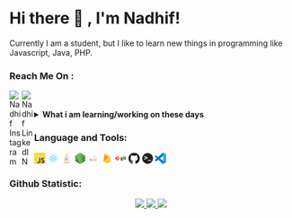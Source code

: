 # Hi there 👋 , I'm Nadhif!
Currently I am a student, but I like to learn new things in programming like Javascript, Java, PHP.

### Reach Me On : 
<a href="https://www.instagram.com/nadhiful.f/">
  <img align="left" alt="Nadhif Instagram" width="22px" src="https://raw.githubusercontent.com/hussainweb/hussainweb/main/icons/instagram.png" />
</a>
<a href="https://www.linkedin.com/in/nadhifulfadhil/">
  <img align="left" alt="Nadhif LinkedIN" width="22px" src="https://raw.githubusercontent.com/peterthehan/peterthehan/master/assets/linkedin.svg" />
</a>
</br>
</br>

<details>
 <summary><strong>What i am learning/working on these days</strong></summary>
- 🌱 I’m currently learning about cloud technology for back-end apps</br>
- 💬 Feel free to ask me about web development or JavaScript</br>
- 📫 How to reach me: nadhif1495@gmail.com</br>
- ⚡ Fun fact: Try your best</br>
</details>

### Language and Tools: 
<code><img height="20" src="https://raw.githubusercontent.com/github/explore/80688e429a7d4ef2fca1e82350fe8e3517d3494d/topics/javascript/javascript.png"></code>
<code><img height="20" src="https://raw.githubusercontent.com/github/explore/80688e429a7d4ef2fca1e82350fe8e3517d3494d/topics/react/react.png"></code>
<code><img height="20" src="https://raw.githubusercontent.com/github/explore/80688e429a7d4ef2fca1e82350fe8e3517d3494d/topics/java/java.png" /></code>
<code><img height="20" src="https://raw.githubusercontent.com/github/explore/80688e429a7d4ef2fca1e82350fe8e3517d3494d/topics/nodejs/nodejs.png"></code>
<code><img height="20" src="https://raw.githubusercontent.com/github/explore/80688e429a7d4ef2fca1e82350fe8e3517d3494d/topics/mysql/mysql.png"></code>
<code><img height="20" src="https://raw.githubusercontent.com/github/explore/80688e429a7d4ef2fca1e82350fe8e3517d3494d/topics/firebase/firebase.png"></code>
<code><img height="20" src="https://raw.githubusercontent.com/github/explore/80688e429a7d4ef2fca1e82350fe8e3517d3494d/topics/git/git.png"></code>
<code><img height="20" src="https://raw.githubusercontent.com/github/explore/78df643247d429f6cc873026c0622819ad797942/topics/github/github.png" /></code>
<code><img height="20" src="https://raw.githubusercontent.com/github/explore/80688e429a7d4ef2fca1e82350fe8e3517d3494d/topics/terminal/terminal.png" /></code>
<code><img height="20" src="https://raw.githubusercontent.com/github/explore/80688e429a7d4ef2fca1e82350fe8e3517d3494d/topics/visual-studio-code/visual-studio-code.png" /></code>
 
### Github Statistic: 
<p align="center">
<a href="https://github.com/MeNadhif">
  <img height="180em" src="https://github-readme-stats-eight-theta.vercel.app/api?username=MeNadhif&show_icons=true&theme=algolia&include_all_commits=true&count_private=true"/>
  <img height="180em" src="https://github-readme-stats-eight-theta.vercel.app/api/top-langs/?username=MeNadhif&layout=compact&langs_count=8&theme=algolia"/>
    <img src ="https://github-readme-streak-stats.herokuapp.com?user=MeNadhif&theme=algolia&hide_border=true">
</a>
</p>



                                                                                       
                                                                                                                                                 


